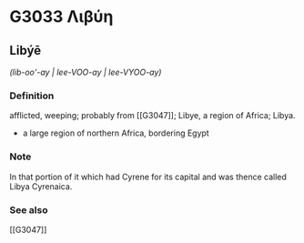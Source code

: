 # G3033 Λιβύη

## Libýē

_(lib-oo'-ay | lee-VOO-ay | lee-VYOO-ay)_

### Definition

afflicted, weeping; probably from [[G3047]]; Libye, a region of Africa; Libya.

- a large region of northern Africa, bordering Egypt

### Note

In that portion of it which had Cyrene for its capital and was thence called Libya Cyrenaica.

### See also

[[G3047]]

